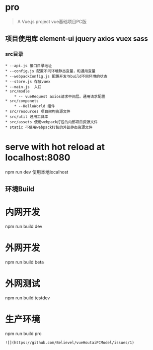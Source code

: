 # pro

> A Vue.js project
vue基础项目PC版
####
## 项目使用库 element-ui jquery axios vuex sass
### src目录
    * --api.js 接口目录地址
    * --config.js 配置不同环境静态变量，和通用变量
    * --webpackConfig.js 配置开发与build不同环境的状态
    * --store.js 存放vuex
    * --main.js  入口
    * src/modle
        * -- vueRequest axios请求中间层。通用请求配置
    * src/componets
        * --HelloWorld 组件
    * src/resources 项目架构资源文件
    * src/util 通用工具库
    * src/assets 使用webpack打包的内部项目资源文件
    * static 不使用webpack打包的外部静态资源文件
####

# serve with hot reload at localhost:8080
npm run dev 使用本地localhost

## 环境Build

# 内网开发
npm run build dev

# 外网开发
npm run build beta

# 外网测试
npm run build testdev

# 生产环境
npm run build pro
```
![](https://github.com/Believel/vueHoutaiPCModel/issues/1)
